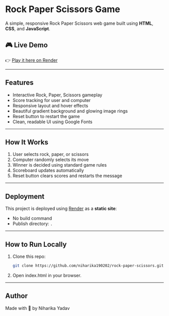 #  Rock Paper Scissors Game

A simple, responsive Rock Paper Scissors web game built using **HTML**, **CSS**, and **JavaScript**.

## 🎮 Live Demo

👉 [Play it here on Render](https://rock-paper-scissors-web-s9rf.onrender.com/)

---

##  Features

- Interactive Rock, Paper, Scissors gameplay
- Score tracking for user and computer
- Responsive layout and hover effects
- Beautiful gradient background and glowing image rings
- Reset button to restart the game
- Clean, readable UI using Google Fonts

---

##  How It Works

1. User selects rock, paper, or scissors
2. Computer randomly selects its move
3. Winner is decided using standard game rules
4. Scoreboard updates automatically
5. Reset button clears scores and restarts the message

---
##  Deployment

This project is deployed using [Render](https://render.com) as a **static site**:
- No build command
- Publish directory: `.`

---

##  How to Run Locally

1. Clone this repo:
   ```bash
   git clone https://github.com/niharika190202/rock-paper-scissors.git
2. Open index.html in your browser.

---
## Author

Made with  💜 by Niharika Yadav
